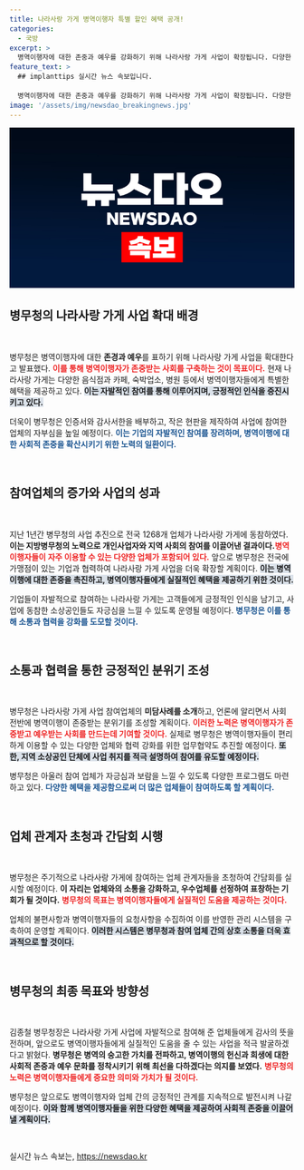 ```yaml
---
title: 나라사랑 가게 병역이행자 특별 할인 혜택 공개!
categories:
  - 국방
excerpt: >
  병역이행자에 대한 존중과 예우를 강화하기 위해 나라사랑 가게 사업이 확장됩니다. 다양한 업종의 참여를 유도해 음식과 여행 등에서 할인 혜택을 제공하며, 병역 이행의 가치를 사회에 알리는 노력도 계속될 예정입니다.
feature_text: >
  ## implanttips 실시간 뉴스 속보입니다.

  병역이행자에 대한 존중과 예우를 강화하기 위해 나라사랑 가게 사업이 확장됩니다. 다양한 업종의 참여를 유도해 음식과 여행 등에서 할인 혜택을 제공하며, 병역 이행의 가치를 사회에 알리는 노력도 계속될 예정입니다.
image: '/assets/img/newsdao_breakingnews.jpg'
---
```


<p><img src="/assets/img/newsdao_breakingnews.jpg" alt="implanttips 속보" /></p>

<h2 data-ke-size="size26">병무청의 나라사랑 가게 사업 확대 배경</h2>

<p data-ke-size="size16">&nbsp;</p>

<p>병무청은 병역이행자에 대한 <b>존경과 예우</b>를 표하기 위해 나라사랑 가게 사업을 확대한다고 발표했다. <b><span style="color: #ee2323;">이를 통해 병역이행자가 존중받는 사회를 구축하는 것이 목표이다.</span></b> 현재 나라사랑 가게는 다양한 음식점과 카페, 숙박업소, 병원 등에서 병역이행자들에게 특별한 혜택을 제공하고 있다. <b><span style="background-color: #21538527;">이는 자발적인 참여를 통해 이루어지며, 긍정적인 인식을 증진시키고 있다.</span></b> </p>

<p>더욱이 병무청은 인증서와 감사서한을 배부하고, 작은 현판을 제작하여 사업에 참여한 업체의 자부심을 높일 예정이다. <b><span style="color: #1a5490;">이는 기업의 자발적인 참여를 장려하며, 병역이행에 대한 사회적 존중을 확산시키기 위한 노력의 일환이다.</span></b></p>

<p data-ke-size="size16">&nbsp;</p>

<h2 data-ke-size="size26">참여업체의 증가와 사업의 성과</h2>

<p data-ke-size="size16">&nbsp;</p>

<p>지난 1년간 병무청의 사업 추진으로 전국 1268개 업체가 나라사랑 가게에 동참하였다. <b>이는 지방병무청의 노력으로 개인사업자와 지역 사회의 참여를 이끌어낸 결과이다.</b><b><span style="color: #ee2323;">병역이행자들이 자주 이용할 수 있는 다양한 업체가 포함되어 있다.</span></b> 앞으로 병무청은 전국에 가맹점이 있는 기업과 협력하여 나라사랑 가게 사업을 더욱 확장할 계획이다. <b><span style="background-color: #21538527;">이는 병역이행에 대한 존중을 촉진하고, 병역이행자들에게 실질적인 혜택을 제공하기 위한 것이다.</span></b> </p>

<p>기업들이 자발적으로 참여하는 나라사랑 가게는 고객들에게 긍정적인 인식을 남기고, 사업에 동참한 소상공인들도 자긍심을 느낄 수 있도록 운영될 예정이다. <b><span style="color: #1a5490;">병무청은 이를 통해 소통과 협력을 강화를 도모할 것이다.</span></b></p>

<p data-ke-size="size16">&nbsp;</p>

<h2 data-ke-size="size26">소통과 협력을 통한 긍정적인 분위기 조성</h2>

<p data-ke-size="size16">&nbsp;</p>

<p>병무청은 나라사랑 가게 사업 참여업체의 <b>미담사례를 소개</b>하고, 언론에 알리면서 사회 전반에 병역이행이 존중받는 분위기를 조성할 계획이다. <b><span style="color: #ee2323;">이러한 노력은 병역이행자가 존중받고 예우받는 사회를 만드는데 기여할 것이다.</span></b> 실제로 병무청은 병역이행자들이 편리하게 이용할 수 있는 다양한 업체와 협력 강화를 위한 업무협약도 추진할 예정이다. <b><span style="background-color: #21538527;">또한, 지역 소상공인 단체에 사업 취지를 적극 설명하여 참여를 유도할 예정이다.</span></b></p>

<p>병무청은 아울러 참여 업체가 자긍심과 보람을 느낄 수 있도록 다양한 프로그램도 마련하고 있다. <b><span style="color: #1a5490;">다양한 혜택을 제공함으로써 더 많은 업체들이 참여하도록 할 계획이다.</span></b></p>

<p data-ke-size="size16">&nbsp;</p>

<h2 data-ke-size="size26">업체 관계자 초청과 간담회 시행</h2>

<p data-ke-size="size16">&nbsp;</p>

<p>병무청은 주기적으로 나라사랑 가게에 참여하는 업체 관계자들을 초청하여 간담회를 실시할 예정이다. <b>이 자리는 업체와의 소통을 강화하고, 우수업체를 선정하여 표창하는 기회가 될 것이다.</b> <b><span style="color: #ee2323;">병무청의 목표는 병역이행자들에게 실질적인 도움을 제공하는 것이다.</span></b></p>

<p>업체의 불편사항과 병역이행자들의 요청사항을 수집하여 이를 반영한 관리 시스템을 구축하여 운영할 계획이다. <b><span style="background-color: #21538527;">이러한 시스템은 병무청과 참여 업체 간의 상호 소통을 더욱 효과적으로 할 것이다.</span></b></p>

<p data-ke-size="size16">&nbsp;</p>

<h2 data-ke-size="size26">병무청의 최종 목표와 방향성</h2>

<p data-ke-size="size16">&nbsp;</p>

<p>김종철 병무청장은 나라사랑 가게 사업에 자발적으로 참여해 준 업체들에게 감사의 뜻을 전하며, 앞으로도 병역이행자들에게 실질적인 도움을 줄 수 있는 사업을 적극 발굴하겠다고 밝혔다. <b>병무청은 병역의 숭고한 가치를 전파하고, 병역이행의 헌신과 희생에 대한 사회적 존중과 예우 문화를 정착시키기 위해 최선을 다하겠다는 의지를 보였다.</b> <b><span style="color: #ee2323;">병무청의 노력은 병역이행자들에게 중요한 의미와 가치가 될 것이다.</span></b></p>

<p>병무청은 앞으로도 병역이행자와 업체 간의 긍정적인 관계를 지속적으로 발전시켜 나갈 예정이다. <b><span style="background-color: #21538527;">이와 함께 병역이행자들을 위한 다양한 혜택을 제공하여 사회적 존중을 이끌어낼 계획이다.</span></b></p>

<p data-ke-size="size16">&nbsp;</p>
실시간 뉴스 속보는, <a href="https://newsdao.kr" rel="dofollow">https://newsdao.kr</a>


